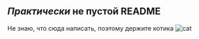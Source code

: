 ## *Практически* не пустой README

Не знаю, что сюда написать, поэтому держите котика ![cat](https://github.com/user-attachments/assets/3cc258ab-2827-48cc-be3d-15b809b4e8ce)
